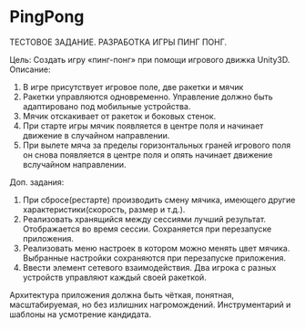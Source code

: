 # PingPong

ТЕСТОВОЕ ЗАДАНИЕ. РАЗРАБОТКА ИГРЫ ПИНГ ПОНГ.

Цель: Создать игру «пинг-понг» при помощи игрового движка Unity3D.
Описание: 
1. В игре присутствует игровое поле, две ракетки и мячик
2. Ракетки управляются одновременно. Управление должно быть адаптировано под мобильные устройства. 
3. Мячик отскакивает от ракеток и боковых стенок. 
4. При старте игры мячик появляется в центре поля и начинает движение в случайном направлении. 
5. При вылете мяча за пределы горизонтальных граней игрового поля он снова появляется в центре поля и опять начинает движение вслучайном направлении.

Доп. задания:
1. При сбросе(рестарте) производить смену мячика, имеющего другие характеристики(скорость, размер и т.д.).
2. Реализовать хранящийся между сессиями лучший результат. Отображается во время сессии. Сохраняется при перезапуске приложения.
3. Реализовать меню настроек в котором можно менять цвет мячика. Выбранные настройки сохраняются при перезапуске приложения.
4. Ввести элемент сетевого взаимодействия. Два игрока с разных устройств управляют каждый своей ракеткой.

Архитектура приложения должна быть чёткая, понятная, масштабируемая, но без излишних нагромождений. Инструментарий и шаблоны на усмотрение кандидата.
